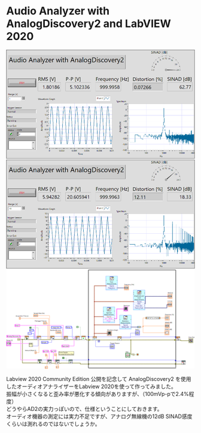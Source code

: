 # Audio Analyzer with AnalogDiscovery2 and LabVIEW 2020

<img src="https://github.com/7m4mon/AudioAnalyzer_with_AnalogDiscovery2/blob/master/AudioAnalyzer__with__AnalogDiscovery2p_sine.png" alt="" title="">

<img src="https://github.com/7m4mon/AudioAnalyzer_with_AnalogDiscovery2/blob/master/AudioAnalyzer__with__AnalogDiscovery2p_triangle.png" alt="" title="">

<img src="https://github.com/7m4mon/AudioAnalyzer_with_AnalogDiscovery2/blob/master/AudioAnalyzer__with__AnalogDiscovery2d.png" alt="" title="">

Labview 2020 Community Edition 公開を記念して AnalogDiscovery2 を使用したオーディオアナライザーをLabview 2020を使って作ってみました。  
振幅が小さくなると歪み率が悪化する傾向がありますが、（100mVp-pで2.4%程度）  
どうやらAD2の実力っぽいので、仕様ということにしておきます。  
オーディオ機器の測定には実力不足ですが、アナログ無線機の12dB SINAD感度くらいは測れるのではないでしょうか。  
